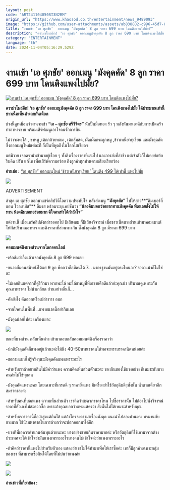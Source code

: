 ```yaml
---
layout: post
code: "ART2411040508I3N2BM"
origin_url: "https://www.khaosod.co.th/entertainment/news_9489093"
image: "https://github.com/user-attachments/assets/ab838882-c996-45d7-8e92-91c290a9dc8c"
title: "งานเข้า 'เอ ศุภชัย'  ออกเมนู 'มังคุดคัด' 8 ลูก ราคา 699 บาท โดนติงแพงไปมั้ย?"
description: "ดราม่าโผล่อีก! 'เอ ศุภชัย' ออกเมนูมังคุดคัด 8 ลูก ราคา 699 บาท โดนติงแพงไปมั้ย ได้ประมาณเท่านี้ ชาวเน็ตเห็นต่างถกกันเดือด"
category: "ENTERTAINMENT"
language: "th"
date: 2024-11-04T05:16:29.529Z
---
```


# งานเข้า 'เอ ศุภชัย'  ออกเมนู 'มังคุดคัด' 8 ลูก ราคา 699 บาท โดนติงแพงไปมั้ย?

[![งานเข้า 'เอ ศุภชัย'  ออกเมนู 'มังคุดคัด' 8 ลูก ราคา 699 บาท โดนติงแพงไปมั้ย?](https://www.khaosod.co.th/wpapp/uploads/2024/11/mangosteenbypa18.jpg "งานเข้า 'เอ ศุภชัย'  ออกเมนู 'มังคุดคัด' 8 ลูก ราคา 699 บาท โดนติงแพงไปมั้ย?")](https://www.khaosod.co.th/wpapp/uploads/2024/11/mangosteenbypa18.jpg)

**ดราม่าโผล่อีก! ‘เอ ศุภชัย’ ออกเมนูมังคุดคัด 8 ลูก ราคา 699 บาท โดนติงแพงไปมั้ย ได้ประมาณเท่านี้ ชาวเน็ตเห็นต่างถกกันเดือด**

ช่วงนี้ดูเหมือนว่างานจะเข้า **“เอ – ศุภชัย ศรีวิจิตร”** นักปั้นมือทอง รัว ๆ หลังหันมาเอาดีกับการเปิดครัว ทำอาหารขาย พร้อมเสิร์ฟเมนูเอาใจคนรักการกิน

ไม่ว่าจะพะโล้ , ขาหมู ,เค้กกล้วยหอม , เค้กส้มสด, ผัดเผ็ดกระดูกหมู ,ข้าวเหนียวทุเรียน และมังคุดคัด ซึ่งออกเมนูใหม่แต่ละที ก็เป็นที่พูดถึงในโลกโซเชียลฯ

แต่มิวาย เจอดราม่าเข้ามาอยู่เรื่อย ๆ ทั้งติงเรื่องราคาที่แรงไป และการส่งที่ล่าช้า แต่เจ้าตัวก็ไม่เคยย่อท้อ รีบคิด ปรับ แก้ไข เพื่อเสิร์ฟความอร่อย ถึงลูกค้าทุกท่านตามเสียงเรียกร้อง

**อ่านต่อ :** [“เอ ศุภชัย” ออกเมนูใหม่ ‘ข้าวเหนียวทุเรียน’ โดนติง 499 ได้เท่านี้ แพงไปมั้ย](https://www.khaosod.co.th/entertainment/news_9487036)

[![](https://www.khaosod.co.th/wpapp/uploads/2024/11/mangosteenbypa16.jpg)](https://www.khaosod.co.th/wpapp/uploads/2024/11/mangosteenbypa16.jpg)

ADVERTISEMENT

ล่าสุด เอ ศุภชัย ออกมาแชร์คลิปวิดีโอความประทับใจ หลังส่งเมนู **“มังคุดคัด”** ไปให้สาว**“คิมเบอร์ลี่ แอน โวลเทมัส”** ลิ้มรส พร้อมระบุแคปชั่นว่า **“น้องคิมบอกว่าอยากทานมังคุดคัด พี่เอเลยสั่งไปให้ทาน น้องคิมบอกอร่อยมาก ดีใจคนทำได้กำลังใจ”**

แต่งานนี้ เมื่อแชร์คลิปดังกล่าวออกไป มีเสียงชม ก็มีเสียงวิจารณ์ เมื่อชาวเน็ตบางส่วนเข้ามาคอมเมนต์ โฟกัสปริมาณอาหาร และติงราคาที่สวนทางกัน ซึ่งมังคุดคัด 8 ลูก มีราคา 699 บาท

[![](https://www.khaosod.co.th/wpapp/uploads/2024/11/mangosteenbypa9.jpg)](https://www.khaosod.co.th/wpapp/uploads/2024/11/mangosteenbypa9.jpg)

**คอมเมนต์ติงบางส่วนจากโลกออนไลน์**

\-เค้กส้มว่าอึ้งแล้วเจอมังคุดคัด 8 ลูก 699 พอเลย

\-ขนาดอั้มคนสนิทยังได้แค่ 9 ลูก พีคกว่าคือมีคนได้ 7… มาตรฐานมันอยู่ตรงไหนวะ? ราคาแม่งก็ไม่ใช่ละ

\-ไม่เคยกินแต่จากที่ดูรีวิวมา พวกพะโล้ พะโล้ขาหมูที่พี่เอขายคือดีแล้วอ่ะคุณน้า ปริมาณดูเหมาะกับคุณภาพราคา ไม่น่าเกลียด ส่วนอย่างอื่นก็…

\-คัดยังไง คัดออกหรือเปล่าาาาา อมก

\-จากใจคนในพื้นที่ ..แพงขนาดนี้อย่ากินเลย

\-มังคุดน้อยไปค่ะ เครื่องเยอะ

[![](https://www.khaosod.co.th/wpapp/uploads/2024/11/mangosteenbypa23.jpg)](https://www.khaosod.co.th/wpapp/uploads/2024/11/mangosteenbypa23.jpg)

ขณะที่บางส่วน กลับเห็นต่าง เข้ามาตอบกลับคอมเมนต์ติงเรื่องราคาว่า

\-ปกติมังคุดคัดก็แพงอยู่แล้วนะค่ะไม้นึง 40-50บาทเราคนใต้พอจะทราบราคานิดหน่อยค่ะ

\-ขอถามแบบไม่รู้จริงๆนะมังคุดคัดแพงเพราะอะไร

\-สำหรับเราถ้าอยากกินไม่มีคำว่าแพง ความคิดเห็นส่วนตัวนะคะ ของกินของใช้บางอย่าง ก็เหมาะกับบางคนค่ะไม่ใช่ทุกคน

\-มังคุดคัดแพงนะคะ โดยเฉพาะที่เกรดดี ๆ ราคายิ่งแพง มีเครื่องยำใช้วัตถุดิบดีๆทั้งนั้น น้ำตาลเคี่ยวอีก สมราคาละค่ะ

\-สำหรับคนที่บอกแพง ความเห็นส่วนตัว เราคิดว่าสะดวกราคาไหน ไปซื้อราคานั้น ไม่ต้องไปนั่งวิจารณ์ราคาที่ตัวเองไม่สะดวกซื้อ เพราะถ้าคุณบอกว่าแพงแสดงว่า สิ่งนั้นไม่ได้เหมาะสำหรับคุณ

\-สำหรับเราราคานี้ถือว่าสูงแต่กินได้ แค่ถ้าใครจะดราม่าเรื่องมังคุด แนะนำไปลองทำนะคะ ทรมานกับยางมาก ใช้น้ำมหาศาลในการล้างกว่าจะปอกออกมาได้อีก

\-บางทีพี่เอควรคำนวนต้นทุนด้วยนะคะ บางอย่างขายเกินราคามากค่ะ หรือวัตถุดิบที่ใช้เอามาจากต่างประเทศจะได้เข้าใจว่ามันแพงเพราะอะไรบางคนไม่เข้าใจค่ะว่าแพงเพราะอะไร

\-ถ้าคิดว่าราคานี้แพงไปสำหรับตัวเอง แสดงว่าเขาไม่ได้ทำมาเพื่อให้เราซื้อค่ะ เขาก็มีลูกค้าเฉพาะกลุ่มของเขา ที่สามารถซื้อกินได้โดยที่ไม่บ่นว่าแพงค่ะ

[![](https://www.khaosod.co.th/wpapp/uploads/2024/11/mangosteenbypa20.jpg)](https://www.khaosod.co.th/wpapp/uploads/2024/11/mangosteenbypa20.jpg)

[![](https://www.khaosod.co.th/wpapp/uploads/2024/11/mangosteenbypa21.jpg)](https://www.khaosod.co.th/wpapp/uploads/2024/11/mangosteenbypa21.jpg)

**อ่านข่าวที่เกี่ยวข้อง :**